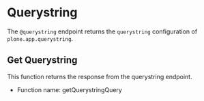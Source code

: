 # Querystring

The `@querystring` endpoint returns the `querystring` configuration of `plone.app.querystring`.

## Get Querystring

This function returns the response from the querystring endpoint.

-   Function name: getQuerystringQuery
